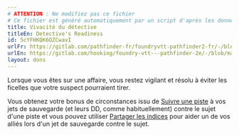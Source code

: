 ```yaml
---
# ATTENTION : Ne modifiez pas ce fichier
# Ce fichier est généré automatiquement par un script d'après les données du module Foundry VTT officiel et de sa traduction
title: Vivacité du détective
titleEn: Detective's Readiness
id: 5cYFHKQK6OZCwavI
urlFr: https://gitlab.com/pathfinder-fr/foundryvtt-pathfinder2-fr/-/blob/master/data/feats/5cYFHKQK6OZCwavI.htm
urlEn: https://gitlab.com/hooking/foundry-vtt---pathfinder-2e/-/blob/master/packs/data/feats.db/detective-s-readiness.json
layout: dons
---
```

Lorsque vous êtes sur une affaire, vous restez vigilant et résolu à éviter les ficelles que votre suspect pourraient tirer.

Vous obtenez votre bonus de circonstances issu de [Suivre une piste](../actions/suivre-une-piste.md) à vos jets de sauvegarde (et leurs DD, comme habituellement) contre le sujet d'une piste et vous pouvez utiliser [Partager les indices](../actions/partager-les-indices.md) pour aider un de vos alliés lors d'un jet de sauvegarde contre le sujet.
